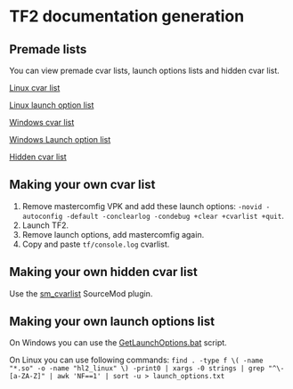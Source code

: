 # TF2 documentation generation

## Premade lists

You can view premade cvar lists, launch options lists and  hidden cvar list.

[Linux cvar list](https://docs.mastercomfig.com/en/latest/tf2/cvarlist_linux)

[Linux launch option list](https://docs.mastercomfig.com/en/latest/tf2/cvarlist_linux)

[Windows cvar list](https://docs.mastercomfig.com/en/latest/tf2/cvarlist_win)

[Windows Launch option list](https://docs.mastercomfig.com/en/latest/tf2/launchopts_win)

[Hidden cvar list](https://docs.mastercomfig.com/en/latest/tf2/hiddencvars)

## Making your own cvar list

1. Remove mastercomfig VPK and add these launch options: `-novid -autoconfig -default -conclearlog -condebug +clear +cvarlist +quit`.
2. Launch TF2.
3. Remove launch options, add mastercomfig again.
4. Copy and paste `tf/console.log` cvarlist.

## Making your own hidden cvar list

Use the [sm_cvarlist](https://forums.alliedmods.net/showthread.php?p=1298262) SourceMod plugin.

## Making your own launch options list

On Windows you can use the [GetLaunchOptions.bat](https://github.com/AveYo/D-OPTIMIZER/blob/archive/GetLaunchOptions.bat) script.

On Linux you can use following commands: `find . -type f \( -name "*.so" -o -name "hl2_linux" \) -print0 | xargs -0 strings | grep "^\-[a-ZA-Z]" | awk 'NF==1' | sort -u > launch_options.txt`
